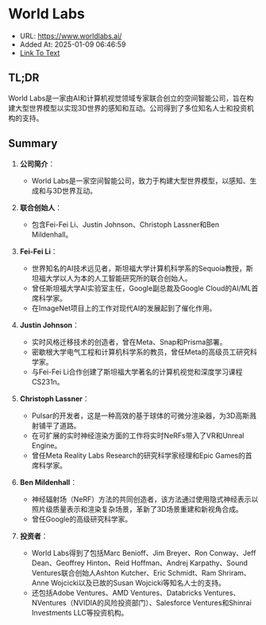 # World Labs
- URL: https://www.worldlabs.ai/
- Added At: 2025-01-09 06:46:59
- [Link To Text](2025-01-09-world-labs_raw.md)

## TL;DR
World Labs是一家由AI和计算机视觉领域专家联合创立的空间智能公司，旨在构建大型世界模型以实现3D世界的感知和互动。公司得到了多位知名人士和投资机构的支持。

## Summary
1. **公司简介**：
   - World Labs是一家空间智能公司，致力于构建大型世界模型，以感知、生成和与3D世界互动。

2. **联合创始人**：
   - 包含Fei-Fei Li、Justin Johnson、Christoph Lassner和Ben Mildenhall。

3. **Fei-Fei Li**：
   - 世界知名的AI技术远见者，斯坦福大学计算机科学系的Sequoia教授，斯坦福大学以人为本的人工智能研究所的联合创始人。
   - 曾任斯坦福大学AI实验室主任，Google副总裁及Google Cloud的AI/ML首席科学家。
   - 在ImageNet项目上的工作对现代AI的发展起到了催化作用。

4. **Justin Johnson**：
   - 实时风格迁移技术的创造者，曾在Meta、Snap和Prisma部署。
   - 密歇根大学电气工程和计算机科学系的教员，曾任Meta的高级员工研究科学家。
   - 与Fei-Fei Li合作创建了斯坦福大学著名的计算机视觉和深度学习课程CS231n。

5. **Christoph Lassner**：
   - Pulsar的开发者，这是一种高效的基于球体的可微分渲染器，为3D高斯溅射铺平了道路。
   - 在可扩展的实时神经渲染方面的工作将实时NeRFs带入了VR和Unreal Engine。
   - 曾任Meta Reality Labs Research的研究科学家经理和Epic Games的首席科学家。

6. **Ben Mildenhall**：
   - 神经辐射场（NeRF）方法的共同创造者，该方法通过使用隐式神经表示以照片级质量表示和渲染复杂场景，革新了3D场景重建和新视角合成。
   - 曾任Google的高级研究科学家。

7. **投资者**：
   - World Labs得到了包括Marc Benioff、Jim Breyer、Ron Conway、Jeff Dean、Geoffrey Hinton、Reid Hoffman、Andrej Karpathy、Sound Ventures联合创始人Ashton Kutcher、Eric Schmidt、Ram Shriram、Anne Wojcicki以及已故的Susan Wojcicki等知名人士的支持。
   - 还包括Adobe Ventures、AMD Ventures、Databricks Ventures、NVentures（NVIDIA的风险投资部门）、Salesforce Ventures和Shinrai Investments LLC等投资机构。
